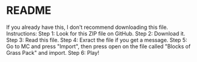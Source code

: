# README
If you already have this, I don't recommend downloading this file.  Instructions: Step 1: Look for this ZIP file on GitHub. Step 2: Download it. Step 3: Read this file. Step 4: Exract the file if you get a message. Step 5: Go to MC and press "Import", then press open on the file called "Blocks of Grass Pack" and import. Step 6: Play!
